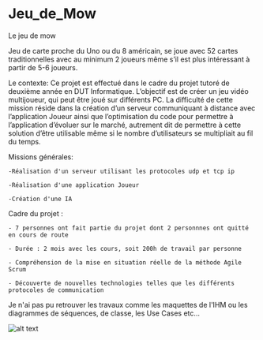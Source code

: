 # Jeu_de_Mow
Le jeu de mow

Jeu de carte proche du Uno ou du 8 américain, se joue avec 52 cartes traditionnelles avec au minimum 2 joueurs même s’il est plus intéressant à partir de 5-6 joueurs.

Le contexte:
	Ce projet est effectué dans le cadre du projet tutoré de deuxième année en DUT Informatique. L’objectif est de créer un jeu vidéo multijoueur, qui peut être joué sur différents PC. La difficulté de cette mission réside dans la création d’un serveur communiquant à distance avec l’application Joueur ainsi que l’optimisation du code pour permettre à l’application d’évoluer sur le marché, autrement dit de permettre à cette solution d’être utilisable même si le nombre d’utilisateurs se multipliait au fil du temps.


Missions générales:

	-Réalisation d'un serveur utilisant les protocoles udp et tcp ip
	
	-Réalisation d'une application Joueur
	
	-Création d'une IA

Cadre du projet :

	- 7 personnes ont fait partie du projet dont 2 personnnes ont quitté en cours de route
	
	- Durée : 2 mois avec les cours, soit 200h de travail par personne
	
	- Compréhension de la mise en situation réelle de la méthode Agile Scrum
	
	- Découverte de nouvelles technologies telles que les différents protocoles de communication
	
Je n'ai pas pu retrouver les travaux comme les maquettes de l'IHM ou les diagrammes de séquences, de classe, les Use Cases etc...


![alt text](https://i.postimg.cc/bYgyfZqn/capture.png)

